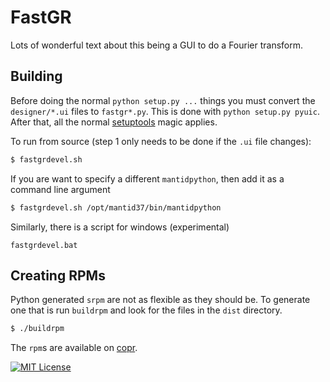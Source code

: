 FastGR
======

Lots of wonderful text about this being a GUI to do a Fourier transform.


Building
--------

Before doing the normal `python setup.py ...` things you must convert the
`designer/*.ui` files to `fastgr*.py`. This is done with
`python setup.py pyuic`. After that, all the normal
[setuptools](https://pythonhosted.org/setuptools/setuptools.html) magic applies.

To run from source (step 1 only needs to be done if the `.ui` file changes):
```bash
$ fastgrdevel.sh
```
If you are want to specify a different `mantidpython`, then add it as
a command line argument
```bash
$ fastgrdevel.sh /opt/mantid37/bin/mantidpython
```

Similarly, there is a script for windows (experimental)
```
fastgrdevel.bat
```

Creating RPMs
-------------

Python generated `srpm` are not as flexible as they should be. To
generate one that is run `buildrpm` and look for the files in the
`dist` directory.
```bash
$ ./buildrpm
```
 The `rpm`s are available on
[copr](https://copr.fedorainfracloud.org/coprs/peterfpeterson/fastgr/).


[![MIT License](https://img.shields.io/badge/license-MIT-blue.svg)](http://opensource.org/licenses/MIT)
